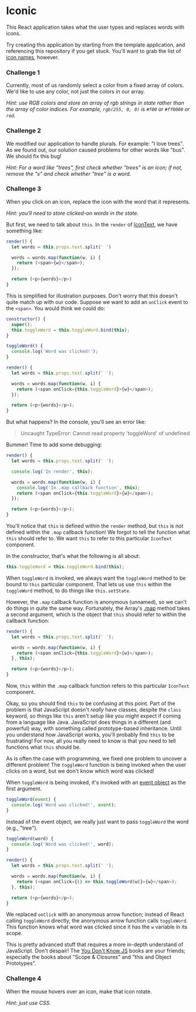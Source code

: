 # Iconic

This React application takes what the user types and replaces words with icons.

Try creating this application by starting from the template application, and referencing this repository if you get stuck. You'll want to grab the list of [icon names](./src/icons.json), however.

### Challenge 1

Currently, most of us randomly select a color from a fixed array of colors. We'd like to use any color, not just the colors in our array.

*Hint: use RGB colors and store an array of rgb strings in state rather than the array of color indices. For example, `rgb(255, 0, 0)` is `#f00` or `#ff0000` or `red`.*

### Challenge 2

We modified our application to handle plurals. For example: "I love trees". As we found out, our solution caused problems for other words like "bus". We should fix this bug!

*Hint: For a word like "trees", first check whether "trees" is an icon; if not, remove the "s" and check whether "tree" is a word.*

### Challenge 3

When you click on an icon, replace the icon with the word that it represents.

*Hint: you'll need to store clicked-on words in the state.*

But first, we need to talk about `this`. In the `render` of [IconText](./src/IconText.js), we have something like:

```javascript
render() {
  let words = this.props.text.split(' ')

  words = words.map(function(w, i) {
    return (<span>{w}</span>);
  });

  return (<p>{words}</p>)
}
```

This is simplified for illustration purposes. Don't worry that this doesn't quite match up with our code. Suppose we want to add an `onClick` event to the `<span>`. You would think we could do:

```javascript
constructor() {
  super();
  this.toggleWord = this.toggleWord.bind(this);
}

toggleWord() {
  console.log('Word was clicked!');
}

render() {
  let words = this.props.text.split(' ');

  words = words.map(function(w, i) {
    return (<span onClick={this.toggleWord}>{w}</span>);
  });

  return (<p>{words}</p>);
}
```

But what happens? In the console, you'll see an error like:

> Uncaught TypeError: Cannot read property 'toggleWord' of undefined

Bummer! Time to add some debugging:

```javascript
render() {
  let words = this.props.text.split(' ');

  console.log('In render', this);

  words = words.map(function(w, i) {
    console.log('In .map callback function', this);
    return (<span onClick={this.toggleWord}>{w}</span>);
  });

  return (<p>{words}</p>);
}
```

You'll notice that `this` is defined within the `render` method, but `this` is not defined within the `.map` callback function! We forgot to tell the function what `this` should refer to. We want `this` to refer to this particular `IconText` component.

In the constructor, that's what the following is all about:

```javascript
this.toggleWord = this.toggleWord.bind(this);
```

When `toggleWord` is invoked, we always want the `toggleWord` method to be bound to `this` particular component. That lets us use `this` within the `toggleWord` method, to do things like `this.setState`.

However, the `.map` callback function is anonymous (unnamed), so we can't do things in quite the same way. Fortunately, the Array's [.map](https://developer.mozilla.org/en-US/docs/Web/JavaScript/Reference/Global_Objects/Array/map) method takes a second argument, which is the object that `this` should refer to within the callback function:

```javascript
render() {
  let words = this.props.text.split(' ');

  words = words.map(function(w, i) {
    return (<span onClick={this.toggleWord}>{w}</span>);
  }, this);

  return (<p>{words}</p>);
}
```

Now, `this` within the `.map` callback function refers to this particular `IconText` component.

Okay, so you should find `this` to be confusing at this point. Part of the problem is that JavaScript doesn't *really* have classes, despite the `class` keyword, so things like `this` aren't setup like you might expect if coming from a language like Java. JavaScript does things in a different (and powerful) way, with something called prototype-based inheritance. Until you understand how JavaScript works, you'll probably find `this` to be frustrating! For now, all you really need to know is that you need to tell functions what `this` should be.

As is often the case with programming, we fixed one problem to uncover a different problem! The `toggleWord` function is being invoked when the user clicks on a word, but we don't know which word was clicked!

 When `toggleWord` is being invoked, it's invoked with an [event object](https://facebook.github.io/react/docs/events.html) as the first argument.

```javascript
toggleWord(event) {
  console.log('Word was clicked!', event);
}
```

Instead of the event object, we really just want to pass `toggleWord` the word (e.g., "tree").

```javascript
toggleWord(word) {
  console.log('Word was clicked!', word);
}

render() {
  let words = this.props.text.split(' ');

  words = words.map(function(w, i) {
    return (<span onClick={() => this.toggleWord(w)}>{w}</span>);
  }, this);

  return (<p>{words}</p>);
}
```

We replaced `onClick` with an anonymous arrow function; instead of React calling `toggleWord` directly, the anonymous arrow function calls `toggleWord`. This function knows what word was clicked since it has the `w` variable in its scope.

This is pretty advanced stuff that requires a more in-depth understand of JavaScript. Don't despair! The [You Don't Know JS](https://github.com/getify/You-Dont-Know-JS) books are your friends; especially the books about "Scope & Closures" and "this and Object Prototypes".

### Challenge 4

When the mouse hovers over an icon, make that icon rotate.

*Hint: just use CSS.*
